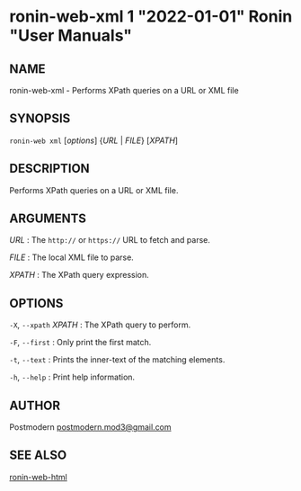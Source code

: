 # ronin-web-xml 1 "2022-01-01" Ronin "User Manuals"

## NAME

ronin-web-xml - Performs XPath queries on a URL or XML file

## SYNOPSIS

`ronin-web xml` [*options*] {*URL* \| *FILE*} [*XPATH*]

## DESCRIPTION

Performs XPath queries on a URL or XML file.

## ARGUMENTS

*URL*
: The `http://` or `https://` URL to fetch and parse.

*FILE*
: The local XML file to parse.

*XPATH*
: The XPath query expression.

## OPTIONS

`-X`, `--xpath` *XPATH*
: The XPath query to perform.

`-F`, `--first`
: Only print the first match.

`-t`, `--text`
: Prints the inner-text of the matching elements.

`-h`, `--help`
: Print help information.

## AUTHOR

Postmodern <postmodern.mod3@gmail.com>

## SEE ALSO

[ronin-web-html](ronin-web-html.1.md)
